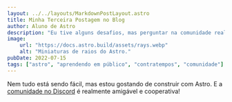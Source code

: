 ```yaml
---
layout: ../../layouts/MarkdownPostLayout.astro
title: Minha Terceira Postagem no Blog
author: Aluno de Astro
description: "Eu tive alguns desafios, mas perguntar na comunidade realmente me ajudou!"
image:
    url: "https://docs.astro.build/assets/rays.webp"
    alt: "Miniaturas de raios do Astro."
pubDate: 2022-07-15
tags: ["astro", "aprendendo em público", "contratempos", "comunidade"]
---
```

Nem tudo está sendo fácil, mas estou gostando de construir com Astro. E a [comunidade no Discord](https://astro.build/chat) é realmente amigável e cooperativa!
